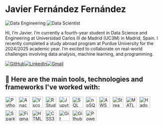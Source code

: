 # Javier Fernández Fernández
![Data Engineering](https://img.shields.io/badge/-Data%20Engineer-gray?style=flat-square)
![Data Scientist](https://img.shields.io/badge/-Data%20Scientist-gray?style=flat-square)

Hi, I’m Javier. I’m currently a fourth-year student in Data Science and Engineering at Universidad Carlos III de Madrid (UC3M) in Madrid, Spain. I recently completed a study abroad program at Purdue University for the 2024/2025 academic year. I’m excited to collaborate on real-world challenges involving data analysis, machine learning, and programming.

[![GitHub](https://img.shields.io/badge/GitHub-%23121011.svg?logo=github&logoColor=white)](https://github.com/javierferna)[![LinkedIn](https://custom-icon-badges.demolab.com/badge/LinkedIn-0A66C2?logo=linkedin-white&logoColor=fff)](https://www.linkedin.com/in/javierferna/)[![Gmail](https://img.shields.io/badge/Gmail-EA4335?style=flat&logo=gmail&logoColor=white)](mailto:javier.fefefe@gmail.com)

## 🔨 Here are the main tools, technologies and frameworks I've worked with:
<div style="display: flex; align-items: center; justify-content: flex-start; gap: 8px; flex-wrap: wrap;">
  <img src="https://cdn.jsdelivr.net/gh/devicons/devicon/icons/python/python-original.svg" height="35" alt="Python" />
  <img src="https://cdn.jsdelivr.net/gh/devicons/devicon/icons/anaconda/anaconda-original.svg" height="35" alt="Anaconda" />
  <img src="https://cdn.jsdelivr.net/gh/devicons/devicon/icons/vscode/vscode-original.svg" height="35" alt="Vscode" />
  <img src="https://cdn.jsdelivr.net/gh/devicons/devicon/icons/rstudio/rstudio-original.svg" height="35" alt="RStudio" />
  <img src="https://cdn.jsdelivr.net/gh/devicons/devicon/icons/jupyter/jupyter-original.svg" height="35" alt="Jupyter Notebook" />
  <img src="https://cdn.jsdelivr.net/gh/devicons/devicon/icons/mysql/mysql-original.svg" height="35" alt="SQL" />
  <img src="https://cdn.jsdelivr.net/gh/devicons/devicon/icons/mongodb/mongodb-original.svg" height="35" alt="noSQL" />
  <img src="https://cdn.jsdelivr.net/gh/devicons/devicon/icons/amazonwebservices/amazonwebservices-original-wordmark.svg" height="35" alt="AWS" />
  <img src="https://cdn.jsdelivr.net/gh/devicons/devicon/icons/streamlit/streamlit-original.svg" height="35" alt="Streamlit" />
  <img src="https://cdn.jsdelivr.net/gh/devicons/devicon/icons/matlab/matlab-original.svg" height="35" alt="MATLAB" />
  <img src="https://cdn.jsdelivr.net/gh/devicons/devicon/icons/hadoop/hadoop-original.svg" height="35" alt="Hadoop" />
  <img src="https://cdn.jsdelivr.net/gh/devicons/devicon/icons/apachespark/apachespark-original.svg" height="35" alt="Spark" />
  <img src="https://cdn.jsdelivr.net/gh/devicons/devicon/icons/figma/figma-original.svg" height="35" alt="Figma" />
  <img src="https://cdn.jsdelivr.net/gh/devicons/devicon/icons/html5/html5-original.svg" height="35" alt="HTML5" />
  <img src="https://cdn.jsdelivr.net/gh/devicons/devicon/icons/css3/css3-original.svg" height="35" alt="CSS3" />
  <img src="https://cdn.jsdelivr.net/gh/devicons/devicon/icons/git/git-original.svg" height="35" alt="Git" />
  <img src="https://cdn.jsdelivr.net/gh/devicons/devicon/icons/github/github-original.svg" height="35" alt="Github" />
  <img src="https://raw.githubusercontent.com/microsoft/PowerBI-Icons/main/SVG/Power-BI.svg" height="35" alt="Power BI" />
</div>

<!---
javierferna/javierferna is a ✨ special ✨ repository because its `README.md` (this file) appears on your GitHub profile.
You can click the Preview link to take a look at your changes.
--->
